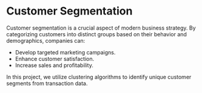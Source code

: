 
# Customer Segmentation

Customer segmentation is a crucial aspect of modern business strategy. By categorizing customers into distinct groups based on their behavior and demographics, companies can:

- Develop targeted marketing campaigns.
- Enhance customer satisfaction.
- Increase sales and profitability.

In this project, we utilize clustering algorithms to identify unique customer segments from transaction data.
